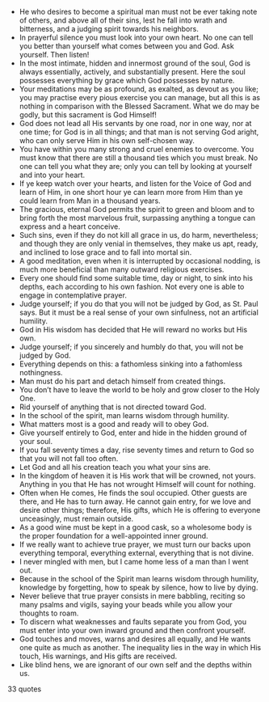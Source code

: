  - He who desires to become a spiritual man must not be ever taking note of others, and above all of their sins, lest he fall into wrath and bitterness, and a judging spirit towards his neighbors.
 - In prayerful silence you must look into your own heart. No one can tell you better than yourself what comes between you and God. Ask yourself. Then listen!
 - In the most intimate, hidden and innermost ground of the soul, God is always essentially, actively, and substantially present. Here the soul possesses everything by grace which God possesses by nature.
 - Your meditations may be as profound, as exalted, as devout as you like; you may practise every pious exercise you can manage, but all this is as nothing in comparison with the Blessed Sacrament. What we do may be godly, but this sacrament is God Himself!
 - God does not lead all His servants by one road, nor in one way, nor at one time; for God is in all things; and that man is not serving God aright, who can only serve Him in his own self-chosen way.
 - You have within you many strong and cruel enemies to overcome. You must know that there are still a thousand ties which you must break. No one can tell you what they are; only you can tell by looking at yourself and into your heart.
 - If ye keep watch over your hearts, and listen for the Voice of God and learn of Him, in one short hour ye can learn more from Him than ye could learn from Man in a thousand years.
 - The gracious, eternal God permits the spirit to green and bloom and to bring forth the most marvelous fruit, surpassing anything a tongue can express and a heart conceive.
 - Such sins, even if they do not kill all grace in us, do harm, nevertheless; and though they are only venial in themselves, they make us apt, ready, and inclined to lose grace and to fall into mortal sin.
 - A good meditation, even when it is interrupted by occasional nodding, is much more beneficial than many outward religious exercises.
 - Every one should find some suitable time, day or night, to sink into his depths, each according to his own fashion. Not every one is able to engage in contemplative prayer.
 - Judge yourself; if you do that you will not be judged by God, as St. Paul says. But it must be a real sense of your own sinfulness, not an artificial humility.
 - God in His wisdom has decided that He will reward no works but His own.
 - Judge yourself; if you sincerely and humbly do that, you will not be judged by God.
 - Everything depends on this: a fathomless sinking into a fathomless nothingness.
 - Man must do his part and detach himself from created things.
 - You don’t have to leave the world to be holy and grow closer to the Holy One.
 - Rid yourself of anything that is not directed toward God.
 - In the school of the spirit, man learns wisdom through humility.
 - What matters most is a good and ready will to obey God.
 - Give yourself entirely to God, enter and hide in the hidden ground of your soul.
 - If you fall seventy times a day, rise seventy times and return to God so that you will not fall too often.
 - Let God and all his creation teach you what your sins are.
 - In the kingdom of heaven it is His work that will be crowned, not yours. Anything in you that He has not wrought Himself will count for nothing.
 - Often when He comes, He finds the soul occupied. Other guests are there, and He has to turn away. He cannot gain entry, for we love and desire other things; therefore, His gifts, which He is offering to everyone unceasingly, must remain outside.
 - As a good wine must be kept in a good cask, so a wholesome body is the proper foundation for a well-appointed inner ground.
 - If we really want to achieve true prayer, we must turn our backs upon everything temporal, everything external, everything that is not divine.
 - I never mingled with men, but I came home less of a man than I went out.
 - Because in the school of the Spirit man learns wisdom through humility, knowledge by forgetting, how to speak by silence, how to live by dying.
 - Never believe that true prayer consists in mere babbling, reciting so many psalms and vigils, saying your beads while you allow your thoughts to roam.
 - To discern what weaknesses and faults separate you from God, you must enter into your own inward ground and then confront yourself.
 - God touches and moves, warns and desires all equally, and He wants one quite as much as another. The inequality lies in the way in which His touch, His warnings, and His gifts are received.
 - Like blind hens, we are ignorant of our own self and the depths within us.

33 quotes